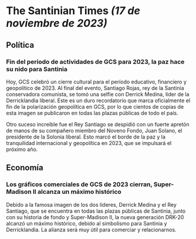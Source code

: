 # The Santinian Times _(17 de noviembre de 2023)_

## Política

### Fin del período de actividades de GCS para 2023, la paz hace su nido para Santinia

Hoy, GCS celebró un cierre cultural para el período educativo, financiero y geopolítico de 2023. Al final del evento, Santiago
Rojas, rey de la Santinia conservadora comunista, se tomó una selfie con Derrick Medina, líder de la Derricklandia liberal. Este
es un duro recordatorio que marca oficialmente el fin de la polarización geopolítica en GCS, por lo que cientos de copias de
esta imagen se publicaron en todas las plazas públicas de todo el país.

Otro suceso increíble fue el Rey Santiago se despidió con un fuerte apretón de manos de su compañero miembro del
Noveno Fondo, Juan Solano, el presidente de la Solonia liberal. Esto marcó el borde de la paz y la tranquilidad internacional y
geopolítica en 2023, que se impulsará el próximo año.

## Economía

### Los gráficos comerciales de GCS de 2023 cierran, Super-Madison II alcanza un máximo histórico

Debido a la famosa imagen de los dos líderes, Derrick Medina y el Rey Santiago, que se encuentra en todas las plazas públicas de
Santinia, junto con su historia de fondo y Super-Madison II, la nueva generación DRK-20 alcanzó un máximo histórico, debido al
simbolismo para Santinia y Derricklandia. La alianza será muy útil para comerciar y relacionarnos.
